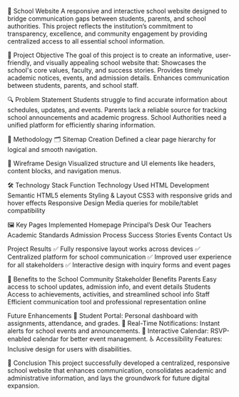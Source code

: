 🏫 School Website
A responsive and interactive school website designed to bridge communication gaps between students, parents, and school authorities. This project reflects the institution’s commitment to transparency, excellence, and community engagement by providing centralized access to all essential school information.



📌 Project Objective
The goal of this project is to create an informative, user-friendly, and visually appealing school website that:
Showcases the school's core values, faculty, and success stories.
Provides timely academic notices, events, and admission details.
Enhances communication between students, parents, and school staff.


🔍 Problem Statement
Students struggle to find accurate information about schedules, updates, and events.
Parents lack a reliable source for tracking school announcements and academic progress.
School Authorities need a unified platform for efficiently sharing information.


🧩 Methodology
🗂️ Sitemap Creation
Defined a clear page hierarchy for logical and smooth navigation.

🧱 Wireframe Design
Visualized structure and UI elements like headers, content blocks, and navigation menus.

🛠️ Technology Stack
Function	Technology Used
HTML Development	Semantic HTML5 elements
Styling & Layout	CSS3 with responsive grids and hover effects
Responsive Design	Media queries for mobile/tablet compatibility


🖼️ Key Pages Implemented
Homepage
Principal’s Desk
Our Teachers
Academic Standards
Admission Process
Success Stories
Events
Contact Us


 Project Results
✅ Fully responsive layout works across devices
✅ Centralized platform for school communication
✅ Improved user experience for all stakeholders
✅ Interactive design with inquiry forms and event pages


🎯 Benefits to the School Community
Stakeholder	Benefits
Parents	Easy access to school updates, admission info, and event details
Students	Access to achievements, activities, and streamlined school info
Staff	Efficient communication tool and professional representation online

 Future Enhancements
📘 Student Portal: Personal dashboard with assignments, attendance, and grades.
🔔 Real-Time Notifications: Instant alerts for school events and announcements.
📅 Interactive Calendar: RSVP-enabled calendar for better event management.
♿ Accessibility Features: Inclusive design for users with disabilities.


🏁 Conclusion
This project successfully developed a centralized, responsive school website that enhances communication, consolidates academic and administrative information, and lays the groundwork for future digital expansion.
